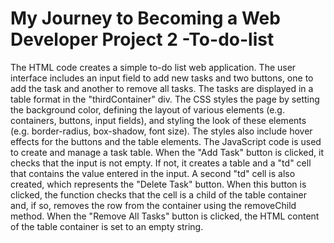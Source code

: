 # My Journey to Becoming a Web Developer Project 2 -To-do-list
The HTML code creates a simple to-do list web application. The user interface includes an input field to add new tasks and two buttons, one to add the task and another to remove all tasks. The tasks are displayed in a table format in the "thirdContainer" div. 
The CSS styles the page by setting the background color, defining the layout of various elements (e.g. containers, buttons, input fields), and styling the look of these elements (e.g. border-radius, box-shadow, font size). The styles also include hover effects for the buttons and the table elements.
The JavaScript code is used to create and manage a task table. When the "Add Task" button is clicked, it checks that the input is not empty. If not, it creates a table and a "td" cell that contains the value entered in the input. A second "td" cell is also created, which represents the "Delete Task" button. When this button is clicked, the function checks that the cell is a child of the table container and, if so, removes the row from the container using the removeChild method. When the "Remove All Tasks" button is clicked, the HTML content of the table container is set to an empty string.
